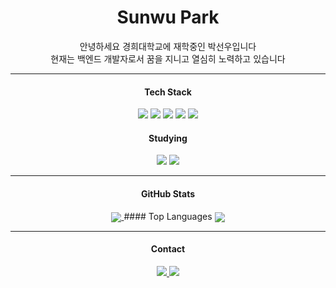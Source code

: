 <div align="center">

 <h1>Sunwu Park</h1>
 <p>안녕하세요 경희대학교에 재학중인 박선우입니다
 <br>현재는 백엔드 개발자로서 꿈을 지니고 열심히 노력하고 있습니다<br>
 </p>

<hr>


#### Tech Stack
<img src="https://img.shields.io/badge/Python-5CB9FF?style=flat&logo=Python&logoColor=3776AB"/>
<img src="https://img.shields.io/badge/Go-00ADD8?style=flat&logo=Go&logoColor=white"/>
<img src="https://img.shields.io/badge/Java-007396?style=flat&logo=OpenJDK&logoColor=white"/>
<img src="https://img.shields.io/badge/HCL-5C4EE5?style=flat&logo=HashiCorp&logoColor=white"/>
<img src="https://img.shields.io/badge/SQL-4479A1?style=flat&logo=MySQL&logoColor=white"/>

#### Studying
<!-- AWS -->
<img src="https://img.shields.io/badge/AWS-232F3E?style=flat&logo=AWS&logoColor=FF9900"/>
<!-- Kafka -->
<img src="https://img.shields.io/badge/Kafka-231F20?style=flat&logo=Apache%20Kafka&logoColor=white"/>
 
<hr>

#### GitHub Stats
<a href="">
<img align="center" src="https://github-readme-stats-sigma-five.vercel.app/api?username=sunwupark&show_icons=true&include_all_commits=true&count_private=true&theme=react&line_height=40" />
</a>
#### Top Languages
<a href="">
      <img align="center" src="https://github-readme-stats-sigma-five.vercel.app/api/top-langs/?username=sunwupark&theme=react&line_height=40&hide=css"/>
    </a>

<hr>

#### Contact
<a href="https://www.instagram.com/sunwupark/" target="_blank">
<img src="https://img.shields.io/badge/Instagram-C0C0C0?style=social&logo=Instagram&logoColor=E4405F"/>
</a>
<a href="https://github.com/sunwupark" target="_blank">
<img src="https://img.shields.io/badge/Github-C0C0C0?style=social&logo=Github&logoColor=181717"/>
</a>

